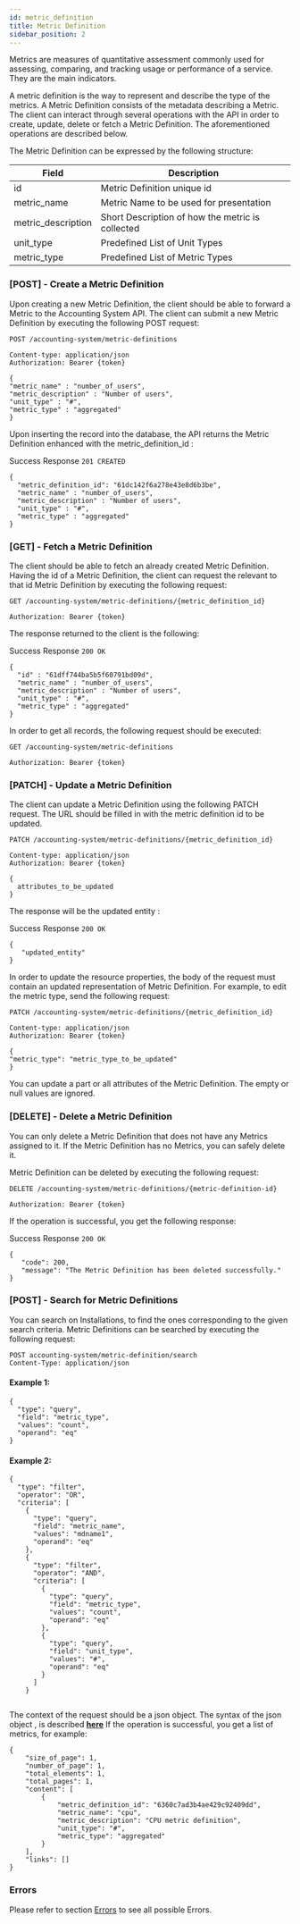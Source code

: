 ```yaml
---
id: metric_definition
title: Metric Definition
sidebar_position: 2
---
```


Metrics are measures of quantitative assessment commonly used for assessing, comparing, and tracking usage or performance of a service. They are the main indicators.

A metric definition is the way to represent and describe the type of the metrics.  A Metric Definition consists of the metadata describing a Metric. The client can interact through several operations with the API in order to create, update, delete or fetch a Metric Definition. The aforementioned operations are described below.

The Metric Definition can be expressed by the following structure:

| Field          	| Description   	                      | 
|------------------	|---------------------------------------- |
| id             	| Metric Definition unique id             |
| metric_name      	| Metric Name to be used for presentation |
| metric_description      	| Short Description of how the metric is collected |
| unit_type      	| Predefined List of Unit Types |
| metric_type      	| Predefined List of Metric Types |

### [POST] - Create a Metric Definition

Upon creating a new Metric Definition, the client should be able to forward a Metric to the Accounting System API.
The client can submit a new Metric Definition by executing the following POST request:

```
POST /accounting-system/metric-definitions

Content-type: application/json
Authorization: Bearer {token}

{
"metric_name" : "number_of_users",
"metric_description" : "Number of users",
"unit_type" : "#",
"metric_type" : "aggregated"
}
```

Upon inserting the record into the database, the API returns the Metric Definition enhanced with the metric_definition_id :

Success Response `201 CREATED`

```
{
  "metric_definition_id": "61dc142f6a278e43e8d6b3be",
  "metric_name" : "number_of_users",
  "metric_description" : "Number of users",
  "unit_type" : "#",
  "metric_type" : "aggregated"
}
```

### [GET] - Fetch a Metric Definition

The client should be able to fetch an already created Metric Definition. Having the id of a Metric Definition, the client can request the relevant to that id Metric Definition by executing the following request:

```
GET /accounting-system/metric-definitions/{metric_definition_id}

Authorization: Bearer {token}
```

The response returned to the client is the following:

Success Response `200 OK`
```
{
  "id" : "61dff744ba5b5f60791bd09d",
  "metric_name" : "number_of_users",
  "metric_description" : "Number of users",
  "unit_type" : "#",
  "metric_type" : "aggregated"
}
```

In order to get all records, the following request should be executed:

```
GET /accounting-system/metric-definitions

Authorization: Bearer {token}
```

### [PATCH] - Update a Metric Definition

The client can update a Metric Definition using the following PATCH request. The URL should be filled in with the metric definition id to be updated.

```
PATCH /accounting-system/metric-definitions/{metric_definition_id}

Content-type: application/json
Authorization: Bearer {token}

{
  attributes_to_be_updated
}
```

The response will be the updated entity :

Success Response `200 OK`

```
{
   "updated_entity"
}
```

In order to update the resource properties, the body of the request must contain an updated representation of Metric Definition. For example, to edit the metric type, send the following request:

```
PATCH /accounting-system/metric-definitions/{metric_definition_id}

Content-type: application/json
Authorization: Bearer {token}

{  
"metric_type": "metric_type_to_be_updated"
}
```

You can update a part or all attributes of the Metric Definition. The empty or null values are ignored.

### [DELETE] - Delete a Metric Definition

You can only delete a Metric Definition that does not have any Metrics assigned to it. If the Metric Definition has no Metrics, you can safely delete it.

Metric Definition can be deleted by executing the following request:

```
DELETE /accounting-system/metric-definitions/{metric-definition-id}

Authorization: Bearer {token}
```

If the operation is successful, you get the following response:

Success Response `200 OK`
```
{
   "code": 200,
   "message": "The Metric Definition has been deleted successfully."
}
```




### [POST] - Search for Metric Definitions
 
You can search on Installations, to find the ones corresponding to the given search criteria. Metric Definitions can be searched by executing the following request:
 
``` 
POST accounting-system/metric-definition/search
Content-Type: application/json
```
#### Example 1: 
```
{
  "type": "query",
  "field": "metric_type",
  "values": "count",
  "operand": "eq"
}
```

#### Example 2: 

```
{
  "type": "filter",
  "operator": "OR",
  "criteria": [
    {
      "type": "query",
      "field": "metric_name",
      "values": "mdname1",
      "operand": "eq"
    },
    {
      "type": "filter",
      "operator": "AND",
      "criteria": [
        {
          "type": "query",
          "field": "metric_type",
          "values": "count",
          "operand": "eq"
        },
        {
          "type": "query",
          "field": "unit_type",
          "values": "#",
          "operand": "eq"
        }
      ]
    }
    
```
 
The context of the request should be a json object. The syntax of the json object , is described <b> <a href="https://argoeu.github.io/argo-accounting/docs/guides/search-filter">here</a></b>
If the operation is successful, you get a list of metrics, for example:
```
{
    "size_of_page": 1,
    "number_of_page": 1,
    "total_elements": 1,
    "total_pages": 1,
    "content": [
        {
            "metric_definition_id": "6360c7ad3b4ae429c92409dd",
            "metric_name": "cpu",
            "metric_description": "CPU metric definition",
            "unit_type": "#",
            "metric_type": "aggregated"
        }
    ],
    "links": []
}
```

### Errors

Please refer to section [Errors](./api_errors) to see all possible Errors.
